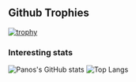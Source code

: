 
## Github Trophies
[![trophy](https://github-profile-trophy.vercel.app/?username=pbaris&margin-w=5&margin-h=5)](https://github.com/ryo-ma/github-profile-trophy)

### Interesting stats
![Panos's GitHub stats](https://github-readme-stats.vercel.app/api?username=pbaris&show=reviews,discussions_started,discussions_answered,prs_merged,prs_merged_percentage)
![Top Langs](https://github-readme-stats.vercel.app/api/top-langs/?username=pbaris&layout=donut&langs_count=10)

